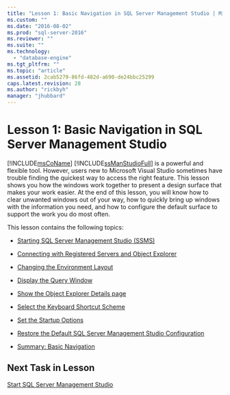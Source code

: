 ```yaml
---
title: "Lesson 1: Basic Navigation in SQL Server Management Studio | Microsoft Docs"
ms.custom: ""
ms.date: "2016-08-02"
ms.prod: "sql-server-2016"
ms.reviewer: ""
ms.suite: ""
ms.technology: 
  - "database-engine"
ms.tgt_pltfrm: ""
ms.topic: "article"
ms.assetid: 2cab5279-86fd-482d-a690-de24bbc25299
caps.latest.revision: 28
ms.author: "rickbyh"
manager: "jhubbard"
---
```

# Lesson 1: Basic Navigation in SQL Server Management Studio
[!INCLUDE[msCoName](../../../advanced-analytics/r-services/tutorials/includes/msconame-md.md)] [!INCLUDE[ssManStudioFull](../../../advanced-analytics/r-services/includes/ssmanstudiofull-md.md)] is a powerful and flexible tool. However, users new to Microsoft Visual Studio sometimes have trouble finding the quickest way to access the right feature. This lesson shows you how the windows work together to present a design surface that makes your work easier. At the end of this lesson, you will know how to clear unwanted windows out of your way, how to quickly bring up windows with the information you need, and how to configure the default surface to support the work you do most often.  
  
This lesson contains the following topics:  
  
-   [Starting SQL Server Management Studio (SSMS)](https://msdn.microsoft.com/library/ms166996.aspx)  
  
-   [Connecting with Registered Servers and Object Explorer](https://msdn.microsoft.com/library/ms170681.aspx)  
  
-   [Changing the Environment Layout](https://msdn.microsoft.com/library/ms170069.aspx)  
  
-   [Display the Query Window](https://msdn.microsoft.com/library/ms169823.aspx)  
  
-   [Show the Object Explorer Details page](https://msdn.microsoft.com/library/ms170076.aspx)  
  
-   [Select the Keyboard Shortcut Scheme](https://msdn.microsoft.com/library/ms167416.aspx)  
  
-   [Set the Startup Options](https://msdn.microsoft.com/library/ms166556.aspx) 
  
-   [Restore the Default SQL Server Management Studio Configuration](https://msdn.microsoft.com/library/ms166550.aspx)  
  
-   [Summary: Basic Navigation](https://msdn.microsoft.com/library/ms170043.aspx)  
  
## Next Task in Lesson  
[Start SQL Server Management Studio](../Topic/Start%20SQL%20Server%20Management%20Studio.md)  
  
  
  
